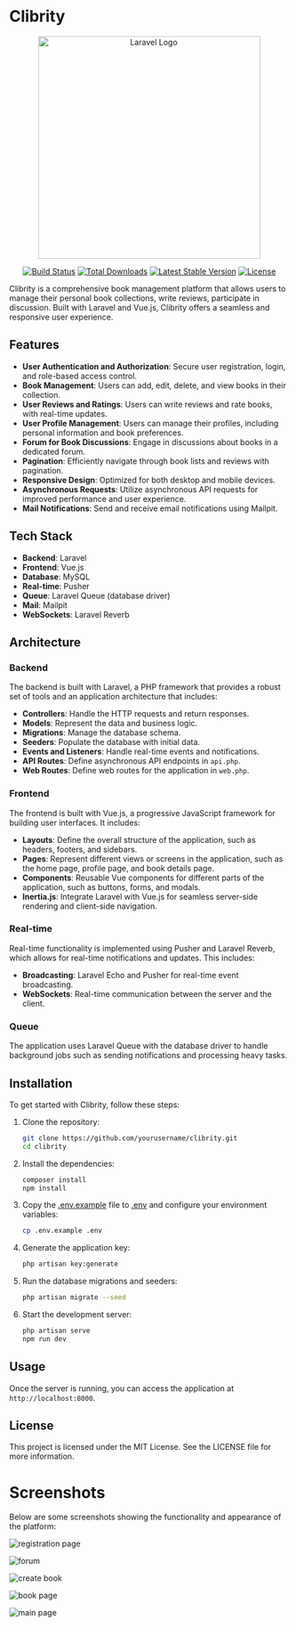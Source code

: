 # Clibrity
<p align="center"><a href="https://laravel.com" target="_blank"><img src="https://raw.githubusercontent.com/laravel/art/master/logo-lockup/5%20SVG/2%20CMYK/1%20Full%20Color/laravel-logolockup-cmyk-red.svg" width="400" alt="Laravel Logo"></a></p>

<p align="center">
<a href="https://github.com/laravel/framework/actions"><img src="https://github.com/laravel/framework/workflows/tests/badge.svg" alt="Build Status"></a>
<a href="https://packagist.org/packages/laravel/framework"><img src="https://img.shields.io/packagist/dt/laravel/framework" alt="Total Downloads"></a>
<a href="https://packagist.org/packages/laravel/framework"><img src="https://img.shields.io/packagist/v/laravel/framework" alt="Latest Stable Version"></a>
<a href="https://packagist.org/packages/laravel/framework"><img src="https://img.shields.io/packagist/l/laravel/framework" alt="License"></a>
</p>

Clibrity is a comprehensive book management platform that allows users to manage their personal book collections, write reviews, participate in discussion. Built with Laravel and Vue.js, Clibrity offers a seamless and responsive user experience.

## Features

- **User Authentication and Authorization**: Secure user registration, login, and role-based access control.
- **Book Management**: Users can add, edit, delete, and view books in their collection.
- **User Reviews and Ratings**: Users can write reviews and rate books, with real-time updates.
- **User Profile Management**: Users can manage their profiles, including personal information and book preferences.
- **Forum for Book Discussions**: Engage in discussions about books in a dedicated forum.
- **Pagination**: Efficiently navigate through book lists and reviews with pagination.
- **Responsive Design**: Optimized for both desktop and mobile devices.
- **Asynchronous Requests**: Utilize asynchronous API requests for improved performance and user experience.
- **Mail Notifications**: Send and receive email notifications using Mailpit.

## Tech Stack

- **Backend**: Laravel
- **Frontend**: Vue.js
- **Database**: MySQL
- **Real-time**: Pusher
- **Queue**: Laravel Queue (database driver)
- **Mail**: Mailpit
- **WebSockets**: Laravel Reverb

## Architecture

### Backend

The backend is built with Laravel, a PHP framework that provides a robust set of tools and an application architecture that includes:

- **Controllers**: Handle the HTTP requests and return responses.
- **Models**: Represent the data and business logic.
- **Migrations**: Manage the database schema.
- **Seeders**: Populate the database with initial data.
- **Events and Listeners**: Handle real-time events and notifications.
- **API Routes**: Define asynchronous API endpoints in `api.php`.
- **Web Routes**: Define web routes for the application in `web.php`.

### Frontend

The frontend is built with Vue.js, a progressive JavaScript framework for building user interfaces. It includes:

- **Layouts**: Define the overall structure of the application, such as headers, footers, and sidebars.
- **Pages**: Represent different views or screens in the application, such as the home page, profile page, and book details page.
- **Components**: Reusable Vue components for different parts of the application, such as buttons, forms, and modals.
- **Inertia.js**: Integrate Laravel with Vue.js for seamless server-side rendering and client-side navigation.


### Real-time

Real-time functionality is implemented using Pusher and Laravel Reverb, which allows for real-time notifications and updates. This includes:

- **Broadcasting**: Laravel Echo and Pusher for real-time event broadcasting.
- **WebSockets**: Real-time communication between the server and the client.

### Queue

The application uses Laravel Queue with the database driver to handle background jobs such as sending notifications and processing heavy tasks.

## Installation

To get started with Clibrity, follow these steps:

1. Clone the repository:
    ```sh
    git clone https://github.com/yourusername/clibrity.git
    cd clibrity
    ```

2. Install the dependencies:
    ```sh
    composer install
    npm install
    ```

3. Copy the [.env.example](http://_vscodecontentref_/1) file to [.env](http://_vscodecontentref_/2) and configure your environment variables:
    ```sh
    cp .env.example .env
    ```

4. Generate the application key:
    ```sh
    php artisan key:generate
    ```

5. Run the database migrations and seeders:
    ```sh
    php artisan migrate --seed
    ```

6. Start the development server:
    ```sh
    php artisan serve
    npm run dev
    ```

## Usage

Once the server is running, you can access the application at `http://localhost:8000`.

## License

This project is licensed under the MIT License. See the LICENSE file for more information.

# Screenshots
Below are some screenshots showing the functionality and appearance of the platform:

![registration page](https://github.com/user-attachments/assets/787e647d-9604-407a-ab46-b576568ad7d0)

![forum](https://github.com/user-attachments/assets/93e3d68c-0e23-4acc-8e8e-ff0db9acac8c)

![create book](https://github.com/user-attachments/assets/f951923d-674a-49ec-9e0e-c7bd7cf5396c)

![book page](https://github.com/user-attachments/assets/5affe38d-205e-41b7-a969-62246b7a8d30)

![main page](https://github.com/user-attachments/assets/78d2d974-3b48-438d-b67e-76888d001faa)
